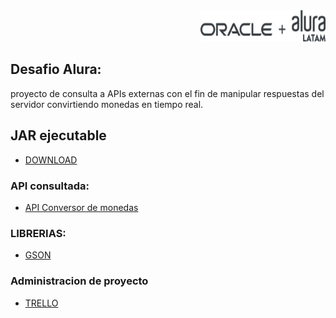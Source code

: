 <div align="end" >
  <img src="logo-alura-black.png" alt="logo-alura" width="200" height="50" />
</div>

## Desafio Alura:
proyecto  de consulta a APIs externas con el fin de manipular respuestas del servidor convirtiendo monedas en tiempo real.

## JAR ejecutable
  - [DOWNLOAD](https://github.com/RaTon84/conversorMonedasAPI/blob/8e6da1baa32f24997eb355ebbd8935a9467854dc/ConversorMonedasAPI.jar)

### API consultada:
  - [API Conversor de monedas](https://www.exchangerate-api.com/)

### LIBRERIAS:
  - [GSON](https://mvnrepository.com/artifact/com.google.code.gson/gson)

### Administracion de proyecto
  - [TRELLO](https://trello.com/b/ikVZJ1cF)
